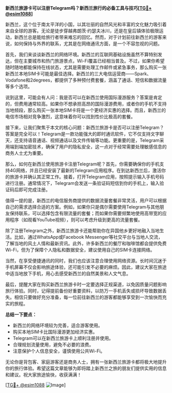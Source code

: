 **新西兰旅游卡可以注册Telegram吗？新西兰旅行的必备工具与技巧[[TG💪+ @esim1088](https://t.me/s/esim1088)]**

新西兰，这个位于南太平洋的小国，以其壮丽的自然风光和丰富的文化魅力吸引着来自全球的游客。无论是徒步穿越弗朗茨·约瑟夫冰川，还是在皇后镇体验极限运动，新西兰总是能给旅行者带来难忘的回忆。然而，对于计划前往新西兰的游客来说，如何保持与外界的联系，尤其是在网络通讯方面，是一个不容忽视的问题。

首先，我们来谈谈新西兰的网络环境。新西兰的互联网基础设施虽然不算特别发达，但在主要城市和热门旅游景点，Wi-Fi覆盖已经相当普及。不过，如果你希望随时随地都能保持在线状态，尤其是需要处理工作邮件或紧急事务，那么购买一张新西兰本地SIM卡可能是最佳选择。新西兰的三大电信运营商——Spark、Vodafone和2degrees，都提供了多种预付费套餐，涵盖了通话、短信和数据流量等多个选项。

说到这里，可能会有人问：我是否可以在新西兰使用国际漫游服务？答案是肯定的，但费用通常较高。如果你不想承担高昂的国际漫游费用，或者你的手机不支持当地频段，那么购买一张本地SIM卡将是一个更经济实惠的选择。而且，新西兰的电信市场相对竞争激烈，这意味着你可以找到性价比极高的套餐。

接下来，让我们聚焦于本文的核心问题：新西兰旅游卡是否可以注册Telegram？答案是完全可以！Telegram是一款功能强大的即时通讯软件，它不仅支持文字聊天，还支持语音通话、视频通话以及文件传输等功能。更重要的是，Telegram采用端到端加密技术，确保了用户的隐私安全，这一点对于经常需要处理敏感信息的商务人士尤为重要。

那么，如何在新西兰使用旅游卡注册Telegram呢？首先，你需要确保你的手机支持4G网络，并且已经安装了最新的Telegram应用程序。在到达新西兰后，激活你的旅游卡并确认其正常工作。接着，打开Telegram应用，按照提示输入手机号码进行注册。通常情况下，Telegram会发送一条验证码短信到你的手机上，输入验证码后即可完成注册。

值得一提的是，新西兰的电信服务商提供的数据流量套餐非常灵活，用户可以根据自己的需求选择合适的方案。例如，如果你只是偶尔需要使用Telegram与其他朋友保持联系，可以选择包含有限流量的套餐；而如果你需要频繁地使用高带宽的应用程序（如观看YouTube视频），则可以考虑升级到更高的流量套餐。

除了注册Telegram之外，新西兰旅游卡还能帮助你在异国他乡更好地融入当地生活。比如，通过WhatsApp或Facebook Messenger等社交平台与当地人交流，了解当地的风土人情和最新资讯。此外，许多新西兰的餐厅和咖啡馆都会提供免费Wi-Fi，但为了保障个人隐私和数据安全，建议使用自己的SIM卡连接网络。

当然，在享受便捷通讯的同时，我们也应该注意合理使用网络资源。长时间沉迷于手机屏幕不仅会影响旅途体验，还可能引发不必要的麻烦。因此，建议大家在旅途中适当地放下手机，用心去感受新西兰的自然美景和人文气息。

最后，提醒大家在购买新西兰旅游卡时一定要选择正规渠道，以免因质量问题影响旅行体验。同时，记得提前备份好重要资料，以防万一手机丢失或损坏导致数据丢失。相信只要做好充分准备，每一位前往新西兰的游客都能够享受到一次愉快而充实的旅程。

**总结一下要点：**
- 新西兰的网络环境较为完善，适合游客使用。
- 购买本地SIM卡比国际漫游更加经济实惠。
- Telegram可以在新西兰旅游卡上顺利注册并使用。
- 合理规划流量使用，避免不必要的浪费。
- 注意保护个人信息安全，谨慎使用公共Wi-Fi。

无论你是背包客、家庭游客还是商务人士，拥有一张新西兰旅游卡都将极大地提升你的旅行体验。希望这篇文章能够为即将踏上新西兰之旅的朋友们提供实用的信息和建议。祝大家旅途愉快，收获满满！

[[TG💪+ @esim1088](https://t.me/s/esim1088) ![Image](https://i.postimg.cc/4NQfJmqS/Snipaste-2025-05-13-00-14-12.png)]